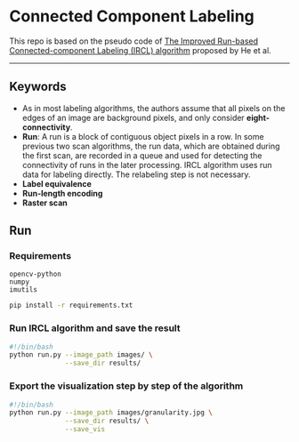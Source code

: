 # Connected Component Labeling

This repo is based on the pseudo code of [The Improved Run-based Connected-component Labeling (IRCL) algorithm](https://www.semanticscholar.org/paper/A-Run-Based-One-and-a-Half-Scan-Connected-Component-He-Chao/6003714755aef12472dd0d52760f6486a34dbe64) proposed by He et al.

---

## Keywords

- As in most labeling algorithms, the authors assume that all pixels on the edges of an image are background pixels, and only consider **eight-connectivity**.
- **Run**: A run is a block of contiguous object pixels in a row. In some previous two scan algorithms, the run data, which are obtained during the first scan, are recorded in a queue and used for detecting the connectivity of runs in the later processing. IRCL algorithm uses run data for labeling directly. The relabeling step is not necessary.
- **Label equivalence**
- **Run-length encoding**
- **Raster scan**

## Run

### Requirements

```text
opencv-python
numpy
imutils
```

```bash
pip install -r requirements.txt
```

### Run IRCL algorithm and save the result

```bash
#!/bin/bash
python run.py --image_path images/ \
              --save_dir results/
```

### Export the visualization step by step of the algorithm

```bash
#!/bin/bash
python run.py --image_path images/granularity.jpg \
              --save_dir results/ \
              --save_vis
```
